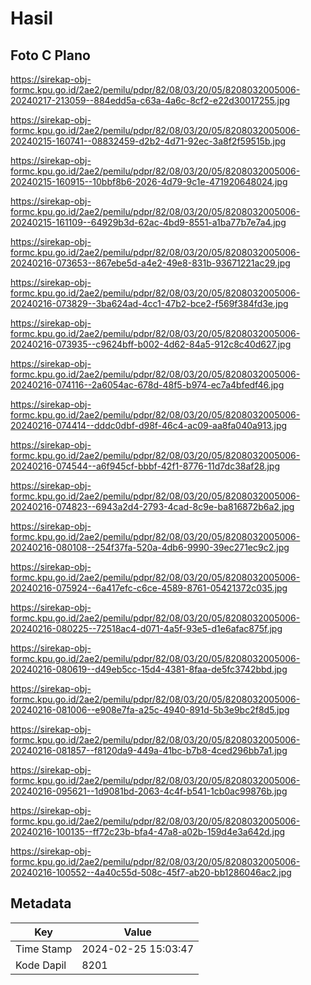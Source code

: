 # Hasil

## Foto C Plano

https://sirekap-obj-formc.kpu.go.id/2ae2/pemilu/pdpr/82/08/03/20/05/8208032005006-20240217-213059--884edd5a-c63a-4a6c-8cf2-e22d30017255.jpg

https://sirekap-obj-formc.kpu.go.id/2ae2/pemilu/pdpr/82/08/03/20/05/8208032005006-20240215-160741--08832459-d2b2-4d71-92ec-3a8f2f59515b.jpg

https://sirekap-obj-formc.kpu.go.id/2ae2/pemilu/pdpr/82/08/03/20/05/8208032005006-20240215-160915--10bbf8b6-2026-4d79-9c1e-471920648024.jpg

https://sirekap-obj-formc.kpu.go.id/2ae2/pemilu/pdpr/82/08/03/20/05/8208032005006-20240215-161109--64929b3d-62ac-4bd9-8551-a1ba77b7e7a4.jpg

https://sirekap-obj-formc.kpu.go.id/2ae2/pemilu/pdpr/82/08/03/20/05/8208032005006-20240216-073653--867ebe5d-a4e2-49e8-831b-93671221ac29.jpg

https://sirekap-obj-formc.kpu.go.id/2ae2/pemilu/pdpr/82/08/03/20/05/8208032005006-20240216-073829--3ba624ad-4cc1-47b2-bce2-f569f384fd3e.jpg

https://sirekap-obj-formc.kpu.go.id/2ae2/pemilu/pdpr/82/08/03/20/05/8208032005006-20240216-073935--c9624bff-b002-4d62-84a5-912c8c40d627.jpg

https://sirekap-obj-formc.kpu.go.id/2ae2/pemilu/pdpr/82/08/03/20/05/8208032005006-20240216-074116--2a6054ac-678d-48f5-b974-ec7a4bfedf46.jpg

https://sirekap-obj-formc.kpu.go.id/2ae2/pemilu/pdpr/82/08/03/20/05/8208032005006-20240216-074414--dddc0dbf-d98f-46c4-ac09-aa8fa040a913.jpg

https://sirekap-obj-formc.kpu.go.id/2ae2/pemilu/pdpr/82/08/03/20/05/8208032005006-20240216-074544--a6f945cf-bbbf-42f1-8776-11d7dc38af28.jpg

https://sirekap-obj-formc.kpu.go.id/2ae2/pemilu/pdpr/82/08/03/20/05/8208032005006-20240216-074823--6943a2d4-2793-4cad-8c9e-ba816872b6a2.jpg

https://sirekap-obj-formc.kpu.go.id/2ae2/pemilu/pdpr/82/08/03/20/05/8208032005006-20240216-080108--254f37fa-520a-4db6-9990-39ec271ec9c2.jpg

https://sirekap-obj-formc.kpu.go.id/2ae2/pemilu/pdpr/82/08/03/20/05/8208032005006-20240216-075924--6a417efc-c6ce-4589-8761-05421372c035.jpg

https://sirekap-obj-formc.kpu.go.id/2ae2/pemilu/pdpr/82/08/03/20/05/8208032005006-20240216-080225--72518ac4-d071-4a5f-93e5-d1e6afac875f.jpg

https://sirekap-obj-formc.kpu.go.id/2ae2/pemilu/pdpr/82/08/03/20/05/8208032005006-20240216-080619--d49eb5cc-15d4-4381-8faa-de5fc3742bbd.jpg

https://sirekap-obj-formc.kpu.go.id/2ae2/pemilu/pdpr/82/08/03/20/05/8208032005006-20240216-081006--e908e7fa-a25c-4940-891d-5b3e9bc2f8d5.jpg

https://sirekap-obj-formc.kpu.go.id/2ae2/pemilu/pdpr/82/08/03/20/05/8208032005006-20240216-081857--f8120da9-449a-41bc-b7b8-4ced296bb7a1.jpg

https://sirekap-obj-formc.kpu.go.id/2ae2/pemilu/pdpr/82/08/03/20/05/8208032005006-20240216-095621--1d9081bd-2063-4c4f-b541-1cb0ac99876b.jpg

https://sirekap-obj-formc.kpu.go.id/2ae2/pemilu/pdpr/82/08/03/20/05/8208032005006-20240216-100135--ff72c23b-bfa4-47a8-a02b-159d4e3a642d.jpg

https://sirekap-obj-formc.kpu.go.id/2ae2/pemilu/pdpr/82/08/03/20/05/8208032005006-20240216-100552--4a40c55d-508c-45f7-ab20-bb1286046ac2.jpg


## Metadata

| Key        | Value               |
| ---------- | ------------------- |
| Time Stamp | 2024-02-25 15:03:47 |
| Kode Dapil | 8201                |



